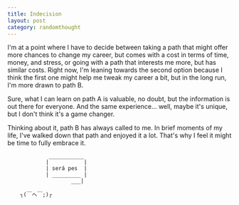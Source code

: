```yaml
---
title: Indecision
layout: post
category: randomthought
---
```


I'm at a point where I have to decide between taking a path that might offer more chances to change my career, but comes with a cost in terms of time, money, and stress, or going with a path that interests me more, but has similar costs. Right now, I'm leaning towards the second option because I think the first one might help me tweak my career a bit, but in the long run, I'm more drawn to path B.

Sure, what I can learn on path A is valuable, no doubt, but the information is out there for everyone. And the same experience... well, maybe it's unique, but I don't think it's a game changer.

Thinking about it, path B has always called to me. In brief moments of my life, I've walked down that path and enjoyed it a lot. That's why I feel it might be time to fully embrace it.

```
             ___________
            |           |
            | será pes  |
            | _________ |
                    ___|

    ┐(￣ヘ￣;)┌
```
